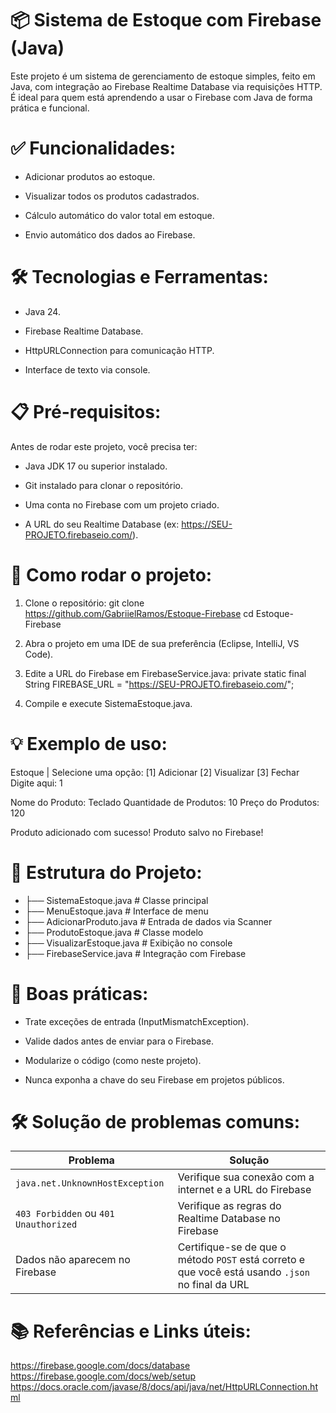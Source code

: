 # 📦 Sistema de Estoque com Firebase (Java)
Este projeto é um sistema de gerenciamento de estoque simples, feito em Java, com integração ao Firebase Realtime Database via requisições HTTP. É ideal para quem está aprendendo a usar o Firebase com Java de forma prática e funcional.

# ✅ Funcionalidades:
- Adicionar produtos ao estoque.

- Visualizar todos os produtos cadastrados.

- Cálculo automático do valor total em estoque.

- Envio automático dos dados ao Firebase.

# 🛠️ Tecnologias e Ferramentas:
- Java 24.

- Firebase Realtime Database.

- HttpURLConnection para comunicação HTTP.

- Interface de texto via console.

# 📋 Pré-requisitos:
Antes de rodar este projeto, você precisa ter:

- Java JDK 17 ou superior instalado.

- Git instalado para clonar o repositório.

- Uma conta no Firebase com um projeto criado.

- A URL do seu Realtime Database (ex: https://SEU-PROJETO.firebaseio.com/).

# 🚀 Como rodar o projeto:

1. Clone o repositório: 
    git clone https://github.com/GabriielRamos/Estoque-Firebase
    cd Estoque-Firebase

2. Abra o projeto em uma IDE de sua preferência (Eclipse, IntelliJ, VS Code).

3. Edite a URL do Firebase em FirebaseService.java: 
    private static final String FIREBASE_URL = "https://SEU-PROJETO.firebaseio.com/";

4. Compile e execute SistemaEstoque.java.

# 💡 Exemplo de uso:

  Estoque | Selecione uma opção:
  [1] Adicionar
  [2] Visualizar
  [3] Fechar
  Digite aqui: 1
  
  Nome do Produto: Teclado
  Quantidade de Produtos: 10
  Preço do Produtos: 120
  
  Produto adicionado com sucesso!
  Produto salvo no Firebase!

# 🧠 Estrutura do Projeto:

-  ├── SistemaEstoque.java          # Classe principal
-  ├── MenuEstoque.java             # Interface de menu
-  ├── AdicionarProduto.java        # Entrada de dados via Scanner
-  ├── ProdutoEstoque.java          # Classe modelo
-  ├── VisualizarEstoque.java       # Exibição no console
-  ├── FirebaseService.java         # Integração com Firebase

# 🧰 Boas práticas:

- Trate exceções de entrada (InputMismatchException).

- Valide dados antes de enviar para o Firebase.

- Modularize o código (como neste projeto).

- Nunca exponha a chave do seu Firebase em projetos públicos.

# 🛠️ Solução de problemas comuns:

  | Problema                              | Solução                                                                                          |
  | ------------------------------------- | ------------------------------------------------------------------------------------------------ |
  | `java.net.UnknownHostException`       | Verifique sua conexão com a internet e a URL do Firebase                                         |
  | `403 Forbidden` ou `401 Unauthorized` | Verifique as regras do Realtime Database no Firebase                                             |
  | Dados não aparecem no Firebase        | Certifique-se de que o método `POST` está correto e que você está usando `.json` no final da URL |

# 📚 Referências e Links úteis:
  https://firebase.google.com/docs/database
  https://firebase.google.com/docs/web/setup
  https://docs.oracle.com/javase/8/docs/api/java/net/HttpURLConnection.html
